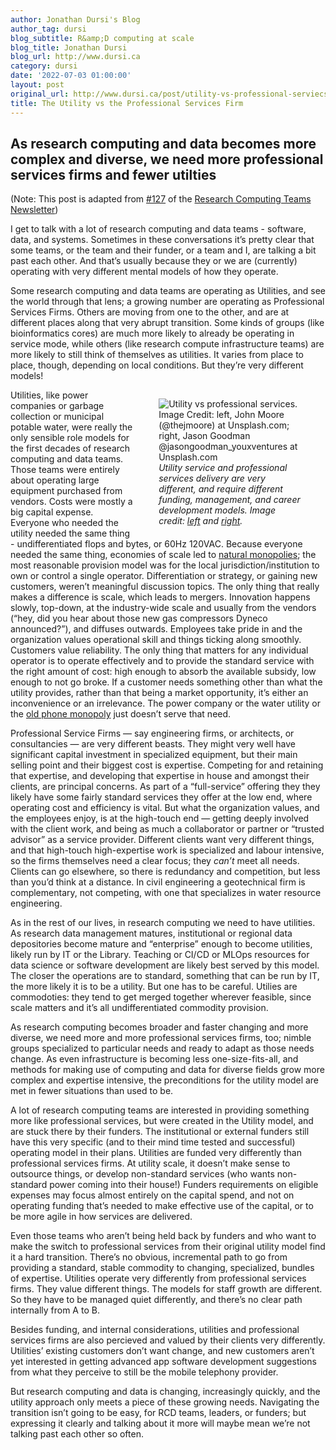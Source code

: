 ```yaml
---
author: Jonathan Dursi's Blog
author_tag: dursi
blog_subtitle: R&amp;D computing at scale
blog_title: Jonathan Dursi
blog_url: http://www.dursi.ca
category: dursi
date: '2022-07-03 01:00:00'
layout: post
original_url: http://www.dursi.ca/post/utility-vs-professional-serviecs.html
title: The Utility vs the Professional Services Firm
---
```


<h2 id="as-research-computing-and-data-becomes-more-complex-and-diverse-we-need-more-professional-services-firms-and-fewer-utilties">As research computing and data becomes more complex and diverse, we need more professional services firms and fewer utilties</h2>

<p>(Note: This post is adapted from <a href="https://www.researchcomputingteams.org/newsletter_issues/0127">#127</a> of the <a href="https://www.researchcomputingteams.org">Research Computing Teams Newsletter</a>)</p>

<p>I get to talk with a lot of research computing and data teams - software, data, and systems.  Sometimes in these conversations it’s pretty clear that some teams, or the team and their funder, or a team and I, are talking a bit past each other.  And that’s usually because they or we are (currently) operating with very different mental models of how they operate.</p>

<p>Some research computing and data teams are operating as Utilities, and see the world through that lens; a growing number are operating as Professional Services Firms.  Others are moving from one to the other, and are at different places along that very abrupt transition.  Some kinds of groups (like bioinformatics cores) are much more likely to already be operating in service mode, while others (like research compute infrastructure teams) are more likely to still think of themselves as utilities.  It varies from place to place, though, depending on local conditions.  But they’re very different models!</p>

<figure style="width: 45%; float: right;">
  <img alt="Utility vs professional services.  Image Credit: left, John Moore (@thejmoore) at Unsplash.com; right, Jason Goodman @jasongoodman_youxventures at Unsplash.com" src="https://www.dursi.ca/assets/imgs/utility-vs-professional-svc.png" />
  <figcaption><i>Utility service and professional services delivery are very different, and require different funding, management, and career development models.  Image credit: <a href="https://unsplash.com/photos/0MKzwPmehRE">left</a> and <a href="https://unsplash.com/photos/X8H8vPcelPk">right</a>.</i></figcaption>
</figure>

<p>Utilities, like power companies or garbage collection or municipal potable water, were really the only sensible role models for the first decades of research computing and data teams.  Those teams were entirely about operating large equipment purchased from vendors.  Costs were mostly a big capital expense.  Everyone who needed the utility needed the same thing - undifferentiated flops and bytes, or 60Hz 120VAC.  Because everyone needed the same thing, economies of scale led to <a href="https://en.wikipedia.org/wiki/Natural_monopoly">natural monopolies</a>; the most reasonable provision model was for the local jurisdiction/institution to own or control a single operator.  Differentiation or strategy, or gaining new customers, weren’t meaningful discussion topics.  The only thing that really makes a difference is scale, which leads to mergers.  Innovation happens slowly, top-down, at the industry-wide scale and usually from the vendors (“hey, did you hear about those new gas compressors Dyneco announced?”), and diffuses outwards.  Employees take pride in and the organization values operational skill and things ticking along smoothly.  Customers value reliability.  The only thing that matters for any individual operator is to operate effectively and to provide the standard service with the right amount of cost: high enough to absorb the available subsidy, low enough to not go broke.  If a customer needs something other than what the utility provides, rather than that being a market opportunity, it’s either an inconvenience or an irrelevance.  The power company or the water utility or the <a href="https://vimeo.com/355556831">old phone monopoly</a> just doesn’t serve that need.</p>

<p>Professional Service Firms — say engineering firms, or architects, or consultancies — are very different beasts.  They might very well have significant capital investment in specialized equipment, but their main selling point and their biggest cost is expertise.  Competing for and retaining that expertise, and developing that expertise in house and amongst their clients, are principal concerns.  As part of a “full-service” offering they they likely have some fairly standard services they offer at the low end, where operating cost and efficiency is vital.  But what the organization values, and the employees enjoy, is at the high-touch end — getting deeply involved with the client work, and being as much a collaborator or partner or “trusted advisor” as a service provider.  Different clients want very different things, and that high-touch high-expertise work is specialized and labour intensive, so the firms themselves need a clear focus; they <em>can’t</em> meet all needs.  Clients can go elsewhere, so there is redundancy and competition, but less than you’d think at a distance.  In civil engineering a geotechnical firm is complementary, not competing, with one that specializes in water resource engineering.</p>

<p>As in the rest of our lives, in research computing we need to have utilities.  As research data management matures, institutional or regional data depositories become mature and “enterprise” enough to become utilities, likely run by IT or the Library.  Teaching or CI/CD or MLOps resources for data science or software development are likely best served by this model.  The closer the operations are to standard, something that can be run by IT, the more likely it is to be a utility.  But one has to be careful.  Utilies are commodoties: they tend to get merged together wherever feasible, since scale matters and it’s all undifferentiated commodity provision.</p>

<p>As research computing becomes broader and faster changing and more diverse, we need more and more professional services firms, too; nimble groups specialized to particular needs and ready to adapt as those needs change.  As even infrastructure is becoming less one-size-fits-all, and methods for making use of computing and data for diverse fields grow more complex and expertise intensive, the preconditions for the utility model are met in fewer situations than used to be.</p>

<p>A lot of research computing teams are interested in providing something more like professional services, but were created in the Utility model, and are stuck there by their funders.  The institutional or external funders still have this very specific (and to their mind time tested and successful) operating model in their plans.  Utilities are funded very differently than professional services firms.  At utility scale, it doesn’t make sense to outsource things, or develop non-standard services (who wants non-standard power coming into their house!)  Funders requirements on eligible expenses may focus almost entirely on the capital spend, and not on operating funding that’s needed to make effective use of the capital, or to be more agile in how services are delivered.</p>

<p>Even those teams who aren’t being held back by funders and who want to make the switch to professional services from their original utility model find it a hard transition. There’s no obvious, incremental path to go from providing a standard, stable commodity to changing, specialized, bundles of expertise.  Utilities operate very differently from professional services firms.  They value different things. The models for staff growth are different.  So they have to be managed quiet differently, and there’s no clear path internally from A to B.</p>

<p>Besides funding, and internal considerations, utilities and professional services firms are also percieved and valued by their clients very differently.  Utilities’ existing customers don’t want change, and new customers aren’t yet interested in getting advanced app software development suggestions from what they perceive to still be the mobile telephony provider.</p>

<p>But research computing and data is changing, increasingly quickly, and the utility approach only meets a piece of these growing needs.  Navigating the transition isn’t going to be easy, for RCD teams, leaders, or funders; but expressing it clearly and talking about it more will maybe mean we’re not talking past each other so often.</p>